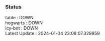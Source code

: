 ### Status


table : DOWN  
hogwarts : DOWN  
icy-bot : DOWN  
Latest Update : 2024-01-04 23:08:07.329959
